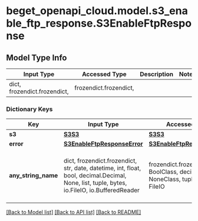 # beget_openapi_cloud.model.s3_enable_ftp_response.S3EnableFtpResponse

## Model Type Info
Input Type | Accessed Type | Description | Notes
------------ | ------------- | ------------- | -------------
dict, frozendict.frozendict,  | frozendict.frozendict,  |  | 

### Dictionary Keys
Key | Input Type | Accessed Type | Description | Notes
------------ | ------------- | ------------- | ------------- | -------------
**s3** | [**S3S3**](S3S3.md) | [**S3S3**](S3S3.md) |  | [optional] 
**error** | [**S3EnableFtpResponseError**](S3EnableFtpResponseError.md) | [**S3EnableFtpResponseError**](S3EnableFtpResponseError.md) |  | [optional] 
**any_string_name** | dict, frozendict.frozendict, str, date, datetime, int, float, bool, decimal.Decimal, None, list, tuple, bytes, io.FileIO, io.BufferedReader | frozendict.frozendict, str, BoolClass, decimal.Decimal, NoneClass, tuple, bytes, FileIO | any string name can be used but the value must be the correct type | [optional]

[[Back to Model list]](../../README.md#documentation-for-models) [[Back to API list]](../../README.md#documentation-for-api-endpoints) [[Back to README]](../../README.md)

